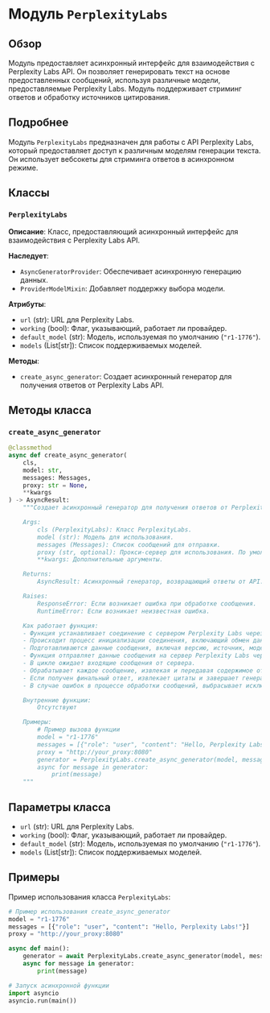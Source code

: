 # Модуль `PerplexityLabs`

## Обзор

Модуль предоставляет асинхронный интерфейс для взаимодействия с Perplexity Labs API. Он позволяет генерировать текст на основе предоставленных сообщений, используя различные модели, предоставляемые Perplexity Labs. Модуль поддерживает стриминг ответов и обработку источников цитирования.

## Подробнее

Модуль `PerplexityLabs` предназначен для работы с API Perplexity Labs, который предоставляет доступ к различным моделям генерации текста. Он использует вебсокеты для стриминга ответов в асинхронном режиме.

## Классы

### `PerplexityLabs`

**Описание**: Класс, предоставляющий асинхронный интерфейс для взаимодействия с Perplexity Labs API.

**Наследует**:
- `AsyncGeneratorProvider`: Обеспечивает асинхронную генерацию данных.
- `ProviderModelMixin`: Добавляет поддержку выбора модели.

**Атрибуты**:
- `url` (str): URL для Perplexity Labs.
- `working` (bool): Флаг, указывающий, работает ли провайдер.
- `default_model` (str): Модель, используемая по умолчанию (`"r1-1776"`).
- `models` (List[str]): Список поддерживаемых моделей.

**Методы**:
- `create_async_generator`: Создает асинхронный генератор для получения ответов от Perplexity Labs API.

## Методы класса

### `create_async_generator`

```python
@classmethod
async def create_async_generator(
    cls,
    model: str,
    messages: Messages,
    proxy: str = None,
    **kwargs
) -> AsyncResult:
    """Создает асинхронный генератор для получения ответов от Perplexity Labs API.

    Args:
        cls (PerplexityLabs): Класс PerplexityLabs.
        model (str): Модель для использования.
        messages (Messages): Список сообщений для отправки.
        proxy (str, optional): Прокси-сервер для использования. По умолчанию `None`.
        **kwargs: Дополнительные аргументы.

    Returns:
        AsyncResult: Асинхронный генератор, возвращающий ответы от API.

    Raises:
        ResponseError: Если возникает ошибка при обработке сообщения.
        RuntimeError: Если возникает неизвестная ошибка.

    Как работает функция:
    - Функция устанавливает соединение с сервером Perplexity Labs через WebSocket.
    - Происходит процесс инициализации соединения, включающий обмен данными через HTTP и WebSocket.
    - Подготавливаются данные сообщения, включая версию, источник, модель и список сообщений.
    - Функция отправляет данные сообщения на сервер Perplexity Labs через WebSocket.
    - В цикле ожидает входящие сообщения от сервера.
    - Обрабатывает каждое сообщение, извлекая и передавая содержимое ответа.
    - Если получен финальный ответ, извлекает цитаты и завершает генерацию.
    - В случае ошибок в процессе обработки сообщений, выбрасывает исключение ResponseError.

    Внутренние функции:
        Отсутствуют

    Примеры:
        # Пример вызова функции
        model = "r1-1776"
        messages = [{"role": "user", "content": "Hello, Perplexity Labs!"}]
        proxy = "http://your_proxy:8080"
        generator = PerplexityLabs.create_async_generator(model, messages, proxy=proxy)
        async for message in generator:
            print(message)
    """
```

## Параметры класса

- `url` (str): URL для Perplexity Labs.
- `working` (bool): Флаг, указывающий, работает ли провайдер.
- `default_model` (str): Модель, используемая по умолчанию (`"r1-1776"`).
- `models` (List[str]): Список поддерживаемых моделей.

## Примеры

Пример использования класса `PerplexityLabs`:

```python
# Пример использования create_async_generator
model = "r1-1776"
messages = [{"role": "user", "content": "Hello, Perplexity Labs!"}]
proxy = "http://your_proxy:8080"

async def main():
    generator = await PerplexityLabs.create_async_generator(model, messages, proxy=proxy)
    async for message in generator:
        print(message)

# Запуск асинхронной функции
import asyncio
asyncio.run(main())